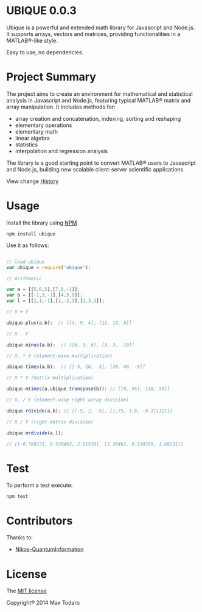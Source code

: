 UBIQUE 0.0.3
============

Ubique is a powerful and extended math library for Javascript and Node.js. It supports arrays, vectors and matrices, providing functionalities in a MATLAB®-like style.

Easy to use, no dependencies.


Project Summary
===============

The project aims to create an environment for mathematical and statistical analysis in Javascript and Node.js, featuring typical MATLAB® matrix and array manipulation. It includes methods for:

- array creation and concatenation, indexing, sorting and reshaping
- elementary operations
- elementary math
- linear algebra
- statistics
- interpolation and regression analysis

The library is a good starting point to convert MATLAB® users to Javascript and Node.js, building new scalable client-server scientific applications.

View change [History](HISTORY.md) 

Usage
=====

Install the library using [NPM](https://www.npmjs.org/package/ubique)

```
npm install ubique
```

Use it as follows:

```js

// load ubique
var ubique = require('ubique');

// Arithmetic

var a = [[5,6,5],[7,8,-1]];
var b = [[-1,3,-1],[4,5,9]];
var l = [[1,1,-1],[1,-2,3],[2,3,1]];

// X + Y

ubique.plus(a,b);  // [[4, 9, 4], [11, 13, 8]]

// X - Y

ubique.minus(a,b);  // [[6, 3, 6], [3, 3, -10]]

// X. * Y (element-wise multiplication)

ubique.times(a,b);  // [[-5, 18, -5], [28, 40, -9]]

// X * Y (matrix multiplication)

ubique.mtimes(a,ubique.transpose(b)); // [[8, 95], [18, 59]]

// X. / Y (element-wise right array division)

ubique.rdivide(a,b); // [[-5, 2, -5], [1.75, 1.6, -0.111111]]

// X / Y (right matrix division)

ubique.mrdivide(a,l); 

// [[-0.769231, 0.538462, 2.61538], [3.38462, 0.230769, 1.69231]]

```

Test
====

To perform a test execute:

```
npm test
```

Contributors
============

Thanks to:

- [Nikos-QuantumInformation](https://github.com/QuantumInformation)

License
=======

The [MIT license](LICENSE.md)

Copyright® 2014 Max Todaro







